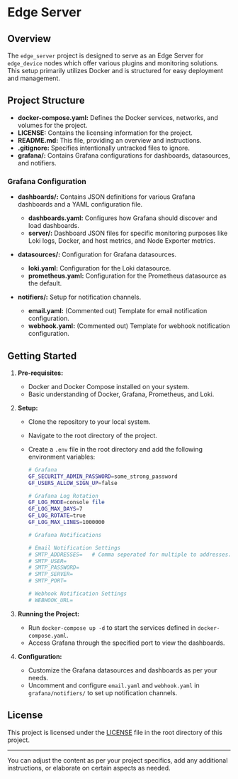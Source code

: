 # Edge Server

## Overview

The `edge_server` project is designed to serve as an Edge Server for `edge_device` nodes which offer various plugins and monitoring solutions. This setup primarily utilizes Docker and is structured for easy deployment and management.

## Project Structure

- **docker-compose.yaml:** Defines the Docker services, networks, and volumes for the project.
- **LICENSE:** Contains the licensing information for the project.
- **README.md:** This file, providing an overview and instructions.
- **.gitignore:** Specifies intentionally untracked files to ignore.
- **grafana/:** Contains Grafana configurations for dashboards, datasources, and notifiers.

### Grafana Configuration

- **dashboards/:** Contains JSON definitions for various Grafana dashboards and a YAML configuration file.
  - **dashboards.yaml:** Configures how Grafana should discover and load dashboards.
  - **server/:** Dashboard JSON files for specific monitoring purposes like Loki logs, Docker, and host metrics, and Node Exporter metrics.

- **datasources/:** Configuration for Grafana datasources.
  - **loki.yaml:** Configuration for the Loki datasource.
  - **prometheus.yaml:** Configuration for the Prometheus datasource as the default.

- **notifiers/:** Setup for notification channels.
  - **email.yaml:** (Commented out) Template for email notification configuration.
  - **webhook.yaml:** (Commented out) Template for webhook notification configuration.

## Getting Started

1. **Pre-requisites:**
   - Docker and Docker Compose installed on your system.
   - Basic understanding of Docker, Grafana, Prometheus, and Loki.

2. **Setup:**
   - Clone the repository to your local system.
   - Navigate to the root directory of the project.
   - Create a `.env` file in the root directory and add the following environment variables:

        ```bash
        # Grafana
        GF_SECURITY_ADMIN_PASSWORD=some_strong_password
        GF_USERS_ALLOW_SIGN_UP=false

        # Grafana Log Rotation
        GF_LOG_MODE=console file
        GF_LOG_MAX_DAYS=7
        GF_LOG_ROTATE=true
        GF_LOG_MAX_LINES=1000000

        # Grafana Notifications

        # Email Notification Settings
        # SMTP_ADDRESSES=   # Comma seperated for multiple to addresses.
        # SMTP_USER=
        # SMTP_PASSWORD=
        # SMTP_SERVER=
        # SMTP_PORT=

        # Webhook Notification Settings
        # WEBHOOK_URL=
        ```

3. **Running the Project:**
   - Run `docker-compose up -d` to start the services defined in `docker-compose.yaml`.
   - Access Grafana through the specified port to view the dashboards.

4. **Configuration:**
   - Customize the Grafana datasources and dashboards as per your needs.
   - Uncomment and configure `email.yaml` and `webhook.yaml` in `grafana/notifiers/` to set up notification channels.

## License

This project is licensed under the [LICENSE](./LICENSE) file in the root directory of this project.

---

You can adjust the content as per your project specifics, add any additional instructions, or elaborate on certain aspects as needed.